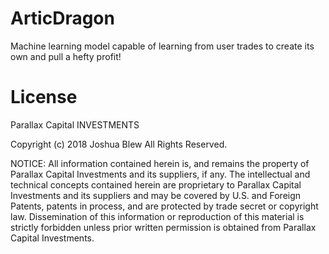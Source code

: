 # ArticDragon
Machine learning model capable of learning from user trades to create its own and pull a hefty profit!

# License
Parallax Capital INVESTMENTS

Copyright (c) 2018 Joshua Blew
All Rights Reserved.

NOTICE:  All information contained herein is, and remains
the property of Parallax Capital Investments and its suppliers,
if any.  The intellectual and technical concepts contained
herein are proprietary to Parallax Capital Investments
and its suppliers and may be covered by U.S. and Foreign Patents,
patents in process, and are protected by trade secret or copyright law.
Dissemination of this information or reproduction of this material
is strictly forbidden unless prior written permission is obtained
from Parallax Capital Investments.
